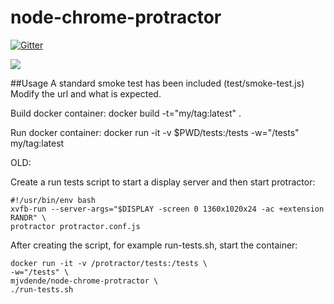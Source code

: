 # node-chrome-protractor

[![Gitter](https://badges.gitter.im/Join%20Chat.svg)](https://gitter.im/mjvdende/node-chrome-protractor?utm_source=badge&utm_medium=badge&utm_campaign=pr-badge)

[![](https://badge.imagelayers.io/mjvdende/node-chrome-protractor:latest.svg)](https://imagelayers.io/?images=mjvdende/node-chrome-protractor:latest 'Get your own badge on imagelayers.io')

##Usage
A standard smoke test has been included (test/smoke-test.js)
Modify the url and what is expected.

Build docker container:
docker build -t="my/tag:latest" .

Run docker container:
docker run -it -v $PWD/tests:/tests -w="/tests" my/tag:latest








OLD:

Create a run tests script to start a display server and then start protractor:

    #!/usr/bin/env bash
    xvfb-run --server-args="$DISPLAY -screen 0 1360x1020x24 -ac +extension RANDR" \
    protractor protractor.conf.js

After creating the script, for example run-tests.sh, start the container:
    
    docker run -it -v /protractor/tests:/tests \
    -w="/tests" \
    mjvdende/node-chrome-protractor \
    ./run-tests.sh



